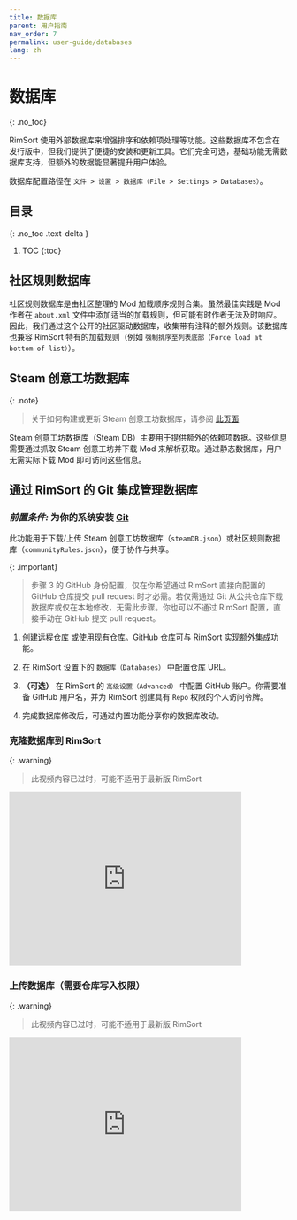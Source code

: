 ```yaml
---
title: 数据库
parent: 用户指南
nav_order: 7
permalink: user-guide/databases
lang: zh
---
```


# 数据库
{: .no_toc}

RimSort 使用外部数据库来增强排序和依赖项处理等功能。这些数据库不包含在发行版中，但我们提供了便捷的安装和更新工具。它们完全可选，基础功能无需数据库支持，但额外的数据能显著提升用户体验。

数据库配置路径在 `文件 > 设置 > 数据库（File > Settings > Databases）`。

## 目录
{: .no_toc .text-delta }

1. TOC
{:toc}

## 社区规则数据库

社区规则数据库是由社区整理的 Mod 加载顺序规则合集。虽然最佳实践是 Mod 作者在 `about.xml` 文件中添加适当的加载规则，但可能有时作者无法及时响应。因此，我们通过这个公开的社区驱动数据库，收集带有注释的额外规则。该数据库也兼容 RimSort 特有的加载规则（例如 `强制排序至列表底部（Force load at bottom of list）`）。

## Steam 创意工坊数据库

{: .note}
> 关于如何构建或更新 Steam 创意工坊数据库，请参阅 [此页面](/user-guide/db-builder)

Steam 创意工坊数据库（Steam DB）主要用于提供额外的依赖项数据。这些信息需要通过抓取 Steam 创意工坊并下载 Mod 来解析获取。通过静态数据库，用户无需实际下载 Mod 即可访问这些信息。

## 通过 RimSort 的 Git 集成管理数据库

### _**前置条件:**_ 为你的系统安装 [Git](https://git-scm.com/book/en/v2/Getting-Started-Installing-Git)

此功能用于下载/上传 Steam 创意工坊数据库（`steamDB.json`）或社区规则数据库（`communityRules.json`），便于协作与共享。

{: .important}
> 步骤 3 的 GitHub 身份配置，仅在你希望通过 RimSort 直接向配置的 GitHub 仓库提交 pull request 时才必需。若仅需通过 Git 从公共仓库下载数据库或仅在本地修改，无需此步骤。你也可以不通过 RimSort 配置，直接手动在 GitHub 提交 pull request。

1. [创建远程仓库](https://docs.github.com/en/get-started/quickstart/create-a-repo) 或使用现有仓库。GitHub 仓库可与 RimSort 实现额外集成功能。

2. 在 RimSort 设置下的 `数据库（Databases）` 中配置仓库 URL。

3. **（可选）** 在 RimSort 的 `高级设置（Advanced）` 中配置 GitHub 账户。你需要准备 GitHub 用户名，并为 RimSort 创建具有 `Repo` 权限的个人访问令牌。

4. 完成数据库修改后，可通过内置功能分享你的数据库改动。

### 克隆数据库到 RimSort

{: .warning}
> 此视频内容已过时，可能不适用于最新版 RimSort

<iframe width="420" height="315" src="https://github.com/RimSort/RimSort/assets/2766946/2c236e00-d963-4831-93e7-3effb10c6b5e" frameborder="0" allowfullscreen="true" alt="下载数据库演示视频"></iframe>

### 上传数据库（需要仓库写入权限）

{: .warning}
> 此视频内容已过时，可能不适用于最新版 RimSort

<iframe width="420" height="315" src="https://github.com/RimSort/RimSort/assets/2766946/60ced0ef-adba-436f-8fbc-e593a236e389" frameborder="0" allowfullscreen="true" alt="上传数据库演示视频"></iframe>